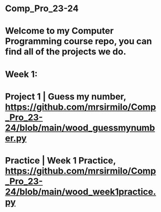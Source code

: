 # Comp_Pro_23-24

# Welcome to my Computer Programming course repo, you can find all of the projects we do.

# Week 1:

# Project 1 | Guess my number, https://github.com/mrsirmilo/Comp_Pro_23-24/blob/main/wood_guessmynumber.py

# Practice | Week 1 Practice, https://github.com/mrsirmilo/Comp_Pro_23-24/blob/main/wood_week1practice.py